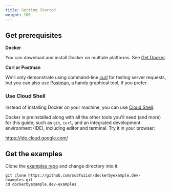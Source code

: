 ```yaml
---
title: Getting Started
weight: 100
---
```


## Get prerequisites

**Docker**

You can download and install Docker on multiple platforms. See
[Get Docker](https://docs.docker.com/get-docker/).

**Curl or Postman**

We'll only demonstrate using command-line [curl](https://curl.se/download.html)
for testing server requests, but you can also
use [Postman](https://www.postman.com/downloads/), a handy graphical tool, if
you prefer.

### Use Cloud Shell

Instead of installing Docker on your machine, you can use [Cloud
Shell](https://cloud.google.com/shell).

Docker is preinstalled along with all the other tools you'll need (and more)
for this guide, such as `git`,
`curl`, and an integrated development environment (IDE), including editor and
terminal. Try it in your browser:

https://ide.cloud.google.com/

## Get the examples

Clone the [examples
repo](https://github.com/subfuzion/dockerbyexample.dev-examples) and change
directory into it.

```text
git clone https://github.com/subfuzion/dockerbyexample.dev-examples.git
cd dockerbyexample.dev-examples
```
